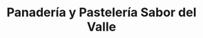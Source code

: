 ---
title: "Panadería y Pastelería Sabor del Valle"
url: /loja-ecuador/panaderia-y-pasteleria-sabor-del-valle/
shop: panadería
---